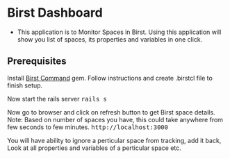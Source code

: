 # Birst Dashboard

* This application is to Monitor Spaces in Birst. Using this application will show you list of spaces, its properties and variables in one click. 

## Prerequisites
Install [Birst Command](https://github.com/gnilrets/Birst_Command) gem. Follow instructions and create .birstcl file to finish setup.

Now start the rails server
<tt>rails s</tt>

Now go to browser and click on refresh button to get Birst space details.
Note: Based on number of spaces you have, this could take anywhere from few seconds to few minutes. 
<tt> http://localhost:3000 </tt>

You will have ability to ignore a perticular space from tracking, add it back, Look at all properties and variables of a perticular space etc. 

